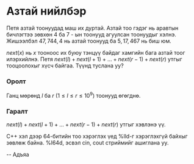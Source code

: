 Азтай нийлбэр
=============
Петя азтай тоонуудад маш их дуртай. Азтай тоо гэдэг нь аравтын бичлэгтээ зөвхөн
4 ба 7 - ын тоонууд агуулсан тоонуудыг хэлнэ. Жишээлбэл $47, 744, 4$ нь азтай
тоонууд ба $5, 17, 467$ нь биш юм.

$next(x)$ нь $x$ тооноос их буюу тэнцүү байдаг хамгийн бага азтай тоог
илэрхийлнэ. Петя $next(l) + next(l + 1) + ... + next(r - 1) + next(r)$ утгыг
тооцоолохыг хүсч байгаа. Түүнд туслана уу?


### Оролт
Ганц мөрөнд $l$ ба $r$ ($1 ≤ l ≤ r ≤ 10^9$) тоонууд өгөгднө.


### Гаралт
$next(l) + next(l + 1) + ... + next(r - 1) + next(r)$ утгыг хэвлэнэ үү.

C++ хэл дээр 64-битийн тоо хэрэглэх үед %lld-г хэрэглэхгүй байхыг зөвлөж байна.
%I64d, эсвэл cin, cout стриймийг ашиглана уу.

-- Адъяа
